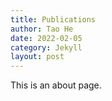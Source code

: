 ```yaml
---
title: Publications
author: Tao He
date: 2022-02-05
category: Jekyll
layout: post
---
```


This is an about page.
